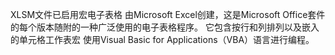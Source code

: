 XLSM文件已启用宏电子表格 由Microsoft Excel创建，这是Microsoft Office套件的每个版本随附的一种广泛使用的电子表格程序。 它包含按行和列排列以及嵌入的单元格工作表宏 使用Visual Basic for Applications（VBA）语言进行编程。
